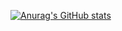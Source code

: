 [![Anurag's GitHub stats](https://github-readme-stats.vercel.app/api?username=DarksNoobsDev&?theme=gruvbox)](https://github.com/DarksNoobsDev/github-readme-stats)
